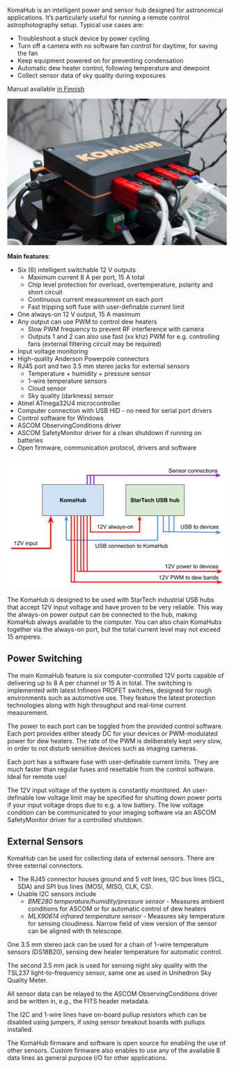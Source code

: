 KomaHub is an intelligent power and sensor hub designed for astronomical applications. It’s particularly useful for running a remote control astrophotography setup. Typical use cases are:

- Troubleshoot a stuck device by power cycling
- Turn off a camera with no software fan control for daytime, for saving the fan
- Keep equipment powered on for preventing condensation
- Automatic dew heater control, following temperature and dewpoint
- Collect sensor data of sky quality during exposures

Manual available [in Finnish](manual-finnish.html)

![KomaHub in use](images/komahub-in-use.jpg)

**Main features**:
- Six (6) intelligent switchable 12 V outputs
  - Maximum current 8 A per port, 15 A total
  - Chip level protection for overload, overtemperature, polarity and short circuit
  - Continuous current measurement on each port
  - Fast tripping soft fuse with user-definable current limit
- One always-on 12 V output, 15 A maximum
- Any output can use PWM to control dew heaters
  - Slow PWM frequency to prevent RF interference with camera
  - Outputs 1 and 2 can also use fast (xx khz) PWM for e.g. controlling fans (external filtering circuit may be required)
- Input voltage monitoring
- High-quality Anderson Powerpole connectors
- RJ45 port and two 3.5 mm stereo jacks for external sensors
  - Temperature + humidity + pressure sensor
  - 1-wire temperature sensors
  - Cloud sensor
  - Sky quality (darkness) sensor
- Atmel ATmega32U4 microcontroller
- Computer connection with USB HID - no need for serial port drivers
- Control software for Windows
- ASCOM ObservingConditions driver
- ASCOM SafetyMonitor driver for a clean shutdown if running on batteries
- Open firmware, communication protocol, drivers and software

![KomaHub connectivity](images/connection-graph.jpg)

The KomaHub is designed to be used with StarTech industrial USB hubs that accept 12V input voltage and have proven to be very reliable. This way the always-on power output can be connected to the hub, making KomaHub always available to the computer. You can also chain KomaHubs together via the always-on port, but the total current level may not exceed 15 amperes.

## Power Switching

The main KomaHub feature is six computer-controlled 12V ports capable of delivering up to 8 A per channel or 15 A in total. The switching is implemented with latest Infineon PROFET switches, designed for rough environments such as automotive use. They feature the latest protection technologies along with high throughput and real-time current measurement.

The power to each port can be toggled from the provided control software. Each port provides either steady DC for your devices or PWM-modulated power for dew heaters. The rate of the PWM is deliberately kept very slow, in order to not disturb sensitive devices such as imaging cameras.

Each port has a software fuse with user-definable current limits. They are much faster than regular fuses and resettable from the control software. Ideal for remote use!

The 12V input voltage of the system is constantly monitored. An user-definable low voltage limit may be specified for shutting down power ports if your input voltage drops due to e.g. a low battery. The low voltage condition can be communicated to your imaging software via an ASCOM SafetyMonitor driver for a controlled shutdown.

## External Sensors

KomaHub can be used for collecting data of external sensors. There are three external connectors.

- The RJ45 connector houses ground and 5 volt lines, I2C bus lines (SCL, SDA) and SPI bus lines (MOSI, MISO, CLK, CS). 
- Usable I2C sensors include
  - *BME280 temperature/humidity/pressure sensor* - Measures ambient conditions for ASCOM or for automatic control of dew heaters
  - *MLX90614 infrared temperature sensor* - Measures sky temperature for sensing cloudiness. Narrow field of view version of the sensor can be aligned with th telescope.

One 3.5 mm stereo jack can be used for a chain of 1-wire temperature sensors (DS18B20), sensing dew heater temperature for automatic control.

The second 3.5 mm jack is used for sensing night sky quality with the TSL237 light-to-frequency sensor, same one as used in Unihedron Sky Quality Meter.

All sensor data can be relayed to the ASCOM ObservingConditions driver and be written in, e.g., the FITS header metadata.

The I2C and 1-wire lines have on-board pullup resistors which can be disabled using jumpers, if using sensor breakout boards with pullups installed.

The KomaHub firmware and software is open source for enabling the use of other sensors. Custom firmware also enables to use any of the available 8 data lines as general purpose I/O for other applications.
